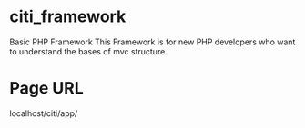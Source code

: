 # citi_framework
Basic PHP Framework
This Framework is for new PHP developers who want to understand the bases of mvc structure.
# Page URL
 localhost/citi/app/
